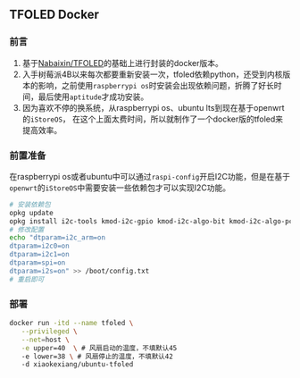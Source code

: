 ## TFOLED Docker

### 前言
1. 基于[Nabaixin/TFOLED](https://github.com/Nabaixin/TFOLED)的基础上进行封装的docker版本。
2. 入手树莓派4B以来每次都要重新安装一次，tfoled依赖python，还受到内核版本的影响，之前使用`raspberrypi os`时安装会出现依赖问题，折腾了好长时间，最后使用`aptitude`才成功安装。
3. 因为喜欢不停的换系统，从raspberrypi os、ubuntu lts到现在基于openwrt的`iStoreOS`， 在这个上面太费时间，所以就制作了一个docker版的tfoled来提高效率。

### 前置准备
在raspberrypi os或者ubuntu中可以通过`raspi-config`开启I2C功能，但是在基于`openwrt`的`iStoreOS`中需要安装一些依赖包才可以实现I2C功能。
```bash
# 安装依赖包
opkg update
opkg install i2c-tools kmod-i2c-gpio kmod-i2c-algo-bit kmod-i2c-algo-pcf kmod-i2c-bcm2835 kmod-i2c-core kmod-i2c-gpio kmod-i2c-mux python3-smbus
# 修改配置
echo "dtparam=i2c_arm=on
dtparam=i2c0=on
dtparam=i2c1=on
dtparam=spi=on
dtparam=i2s=on" >> /boot/config.txt
# 重启即可
```

### 部署
```bash
docker run -itd --name tfoled \
   --privileged \
   --net=host \
   -e upper=40  \ # 风扇启动的温度，不填默认45
   -e lower=38 \ # 风扇停止的温度，不填默认42
   -d xiaokexiang/ubuntu-tfoled
```
